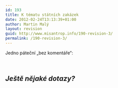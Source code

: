 ```yaml
---
id: 193
title: K tématu státních zakázek
date: 2012-02-24T13:13:39+01:00
author: Martin Malý
layout: revision
guid: http://www.misantrop.info/190-revision-3/
permalink: /190-revision-3/
---
```

Jedno páteční &#8222;bez komentáře&#8220;:<!--more-->

&nbsp;

  




## _Ještě nějaké dotazy?_